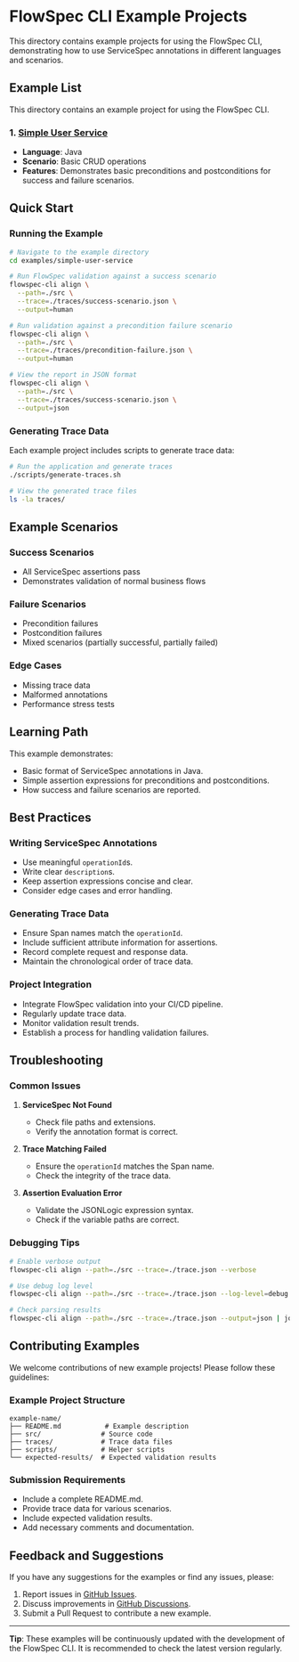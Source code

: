 # FlowSpec CLI Example Projects

This directory contains example projects for using the FlowSpec CLI, demonstrating how to use ServiceSpec annotations in different languages and scenarios.

## Example List

This directory contains an example project for using the FlowSpec CLI.

### 1. [Simple User Service](simple-user-service/)
- **Language**: Java
- **Scenario**: Basic CRUD operations
- **Features**: Demonstrates basic preconditions and postconditions for success and failure scenarios.

## Quick Start

### Running the Example

```bash
# Navigate to the example directory
cd examples/simple-user-service

# Run FlowSpec validation against a success scenario
flowspec-cli align \
  --path=./src \
  --trace=./traces/success-scenario.json \
  --output=human

# Run validation against a precondition failure scenario
flowspec-cli align \
  --path=./src \
  --trace=./traces/precondition-failure.json \
  --output=human

# View the report in JSON format
flowspec-cli align \
  --path=./src \
  --trace=./traces/success-scenario.json \
  --output=json
```


### Generating Trace Data

Each example project includes scripts to generate trace data:

```bash
# Run the application and generate traces
./scripts/generate-traces.sh

# View the generated trace files
ls -la traces/
```

## Example Scenarios

### Success Scenarios
- All ServiceSpec assertions pass
- Demonstrates validation of normal business flows

### Failure Scenarios
- Precondition failures
- Postcondition failures
- Mixed scenarios (partially successful, partially failed)

### Edge Cases
- Missing trace data
- Malformed annotations
- Performance stress tests

## Learning Path

This example demonstrates:
- Basic format of ServiceSpec annotations in Java.
- Simple assertion expressions for preconditions and postconditions.
- How success and failure scenarios are reported.

## Best Practices

### Writing ServiceSpec Annotations
- Use meaningful `operationId`s.
- Write clear `description`s.
- Keep assertion expressions concise and clear.
- Consider edge cases and error handling.

### Generating Trace Data
- Ensure Span names match the `operationId`.
- Include sufficient attribute information for assertions.
- Record complete request and response data.
- Maintain the chronological order of trace data.

### Project Integration
- Integrate FlowSpec validation into your CI/CD pipeline.
- Regularly update trace data.
- Monitor validation result trends.
- Establish a process for handling validation failures.

## Troubleshooting

### Common Issues

1.  **ServiceSpec Not Found**
    -   Check file paths and extensions.
    -   Verify the annotation format is correct.

2.  **Trace Matching Failed**
    -   Ensure the `operationId` matches the Span name.
    -   Check the integrity of the trace data.

3.  **Assertion Evaluation Error**
    -   Validate the JSONLogic expression syntax.
    -   Check if the variable paths are correct.

### Debugging Tips

```bash
# Enable verbose output
flowspec-cli align --path=./src --trace=./trace.json --verbose

# Use debug log level
flowspec-cli align --path=./src --trace=./trace.json --log-level=debug

# Check parsing results
flowspec-cli align --path=./src --trace=./trace.json --output=json | jq .
```

## Contributing Examples

We welcome contributions of new example projects! Please follow these guidelines:

### Example Project Structure
```
example-name/
├── README.md           # Example description
├── src/               # Source code
├── traces/            # Trace data files
├── scripts/           # Helper scripts
└── expected-results/  # Expected validation results
```

### Submission Requirements
- Include a complete README.md.
- Provide trace data for various scenarios.
- Include expected validation results.
- Add necessary comments and documentation.

## Feedback and Suggestions

If you have any suggestions for the examples or find any issues, please:

1.  Report issues in [GitHub Issues](https://github.com/FlowSpec/flowspec-cli/issues).
2.  Discuss improvements in [GitHub Discussions](https://github.com/FlowSpec/flowspec-cli/discussions).
3.  Submit a Pull Request to contribute a new example.

---

**Tip**: These examples will be continuously updated with the development of the FlowSpec CLI. It is recommended to check the latest version regularly.
